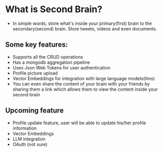 # What is Second Brain?
- In simple words, store what's inside your primary(first) brain to the secondary(second) brain. Store tweets, videos and even documents.

## Some key features: 
- Supports all the CRUD operations
- Has a mongodb aggregation pipeline
- Uses Json Web Tokens for user authentication
- Profile picture upload
- Vector Embeddings for integration with large language models(llms)
- You can even share the content of your brain with your friends by sharing them a link which allows them to view the content inside your second brain

## Upcoming feature
- Profile update feature, user will be able to update his/her profile information
- Vector Embeddings
- LLM integration
- OAuth (not sure)
